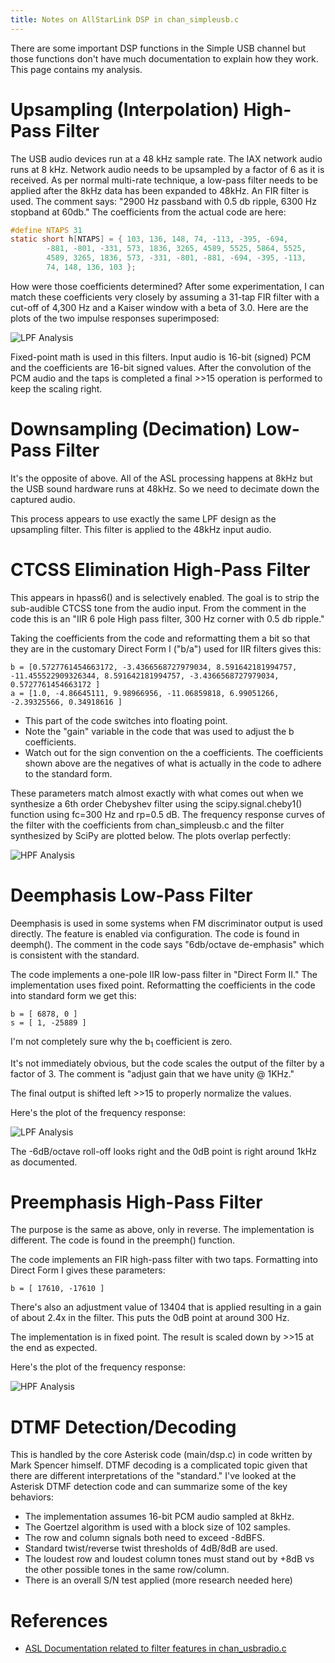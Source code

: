 ```yaml
---
title: Notes on AllStarLink DSP in chan_simpleusb.c
---
```


There are some important DSP functions in the Simple USB channel but
those functions don't have much documentation to explain how they work.
This page contains my analysis.

# Upsampling (Interpolation) High-Pass Filter

The USB audio devices run at a 48 kHz sample rate. The IAX network audio 
runs at 8 kHz. Network audio needs to be upsampled by a factor of 6 as 
it is received. As per normal 
multi-rate technique, a low-pass filter needs to be applied after the 
8kHz data has been expanded to 48kHz. An FIR filter is used. The comment
says: "2900 Hz passband with 0.5 db ripple, 6300 Hz stopband at 60db."
The coefficients from the actual code are here:

```c
#define	NTAPS 31
static short h[NTAPS] = { 103, 136, 148, 74, -113, -395, -694,
        -881, -801, -331, 573, 1836, 3265, 4589, 5525, 5864, 5525,
        4589, 3265, 1836, 573, -331, -801, -881, -694, -395, -113,
        74, 148, 136, 103 };
```

How were those coefficients determined? After some experimentation, I can match 
these coefficients very closely
by assuming a 31-tap FIR filter with a cut-off of 4,300 Hz and a Kaiser
window with a beta of 3.0. Here are the plots of the two impulse responses
superimposed:

![LPF Analysis](/assets/images/asl-lpf-1.jpg)

Fixed-point math is used in this filters. Input audio is 16-bit (signed)
PCM and the coefficients are 16-bit signed values.  After the convolution 
of the PCM audio and the taps is completed a final >>15 operation is performed
to keep the scaling right.

# Downsampling (Decimation) Low-Pass Filter

It's the opposite of above. All of the ASL processing happens at 8kHz but the 
USB sound hardware runs at 48kHz. So we need to decimate down the captured audio.

This process appears to use exactly the same LPF design as the upsampling filter.
This filter is applied to the 48kHz input audio.

# CTCSS Elimination High-Pass Filter

This appears in hpass6() and is selectively enabled. The goal is to strip 
the sub-audible CTCSS tone from the audio input.  From the comment in the
code this is an "IIR 6 pole High pass filter, 300 Hz corner with 0.5 db ripple."

Taking the coefficients from the code and reformatting them a bit so that they 
are in the customary Direct Form I ("b/a") used for IIR filters gives this:

```
b = [0.5727761454663172, -3.4366568727979034, 8.591642181994757, -11.455522909326344, 8.591642181994757, -3.4366568727979034, 0.5727761454663172 ]
a = [1.0, -4.86645111, 9.98966956, -11.06859818, 6.99051266, -2.39325566, 0.34918616 ]
```

* This part of the code switches into floating point.
* Note the "gain" variable in the code that was used to adjust the b coefficients.
* Watch out for the sign convention on the a coefficients. The coefficients shown
above are the negatives of what is actually in the code to adhere to the standard form.

These parameters match almost exactly with what comes out when we synthesize a 
6th order Chebyshev filter using the scipy.signal.cheby1() function using fc=300 Hz and rp=0.5 dB.
The frequency response curves of the filter with the coefficients from chan_simpleusb.c
and the filter synthesized by SciPy are plotted below. The plots overlap perfectly:

![HPF Analysis](/assets/images/asl-hpf-1.jpg)

# Deemphasis Low-Pass Filter

Deemphasis is used in some systems when FM discriminator output is used directly. 
The feature is enabled via configuration. The code is found in deemph(). The comment 
in the code says "6db/octave de-emphasis" which is consistent with the standard.

The code implements a one-pole IIR low-pass filter in "Direct Form II." The implementation
uses fixed point. Reformatting the coefficients in the code into standard form we get this:

```
b = [ 6878, 0 ]
s = [ 1, -25889 ]
```

I'm not completely sure why the b<sub>1</sub> coefficient is zero.

It's not immediately obvious, but the code scales the output of the filter 
by a factor of 3.  The comment is "adjust gain that we have unity @ 1KHz."

The final output is shifted left >>15 to properly normalize the values.

Here's the plot of the frequency response: 

![LPF Analysis](/assets/images/asl-lpf-2.jpg)

The -6dB/octave roll-off looks right
and the 0dB point is right around 1kHz as documented.

# Preemphasis High-Pass Filter

The purpose is the same as above, only in reverse. The implementation 
is different. The code is found in the preemph() function. 

The code implements an FIR high-pass filter with two taps. Formatting into
Direct Form I gives these parameters:

```
b = [ 17610, -17610 ]
```

There's also an adjustment value of 13404 that is applied resulting
in a gain of about 2.4x in the filter. This puts the 0dB point at
around 300 Hz.

The implementation is in fixed point. The result is scaled down by >>15 
at the end as expected.

Here's the plot of the frequency response: 

![HPF Analysis](/assets/images/asl-hpf-2.jpg)

# DTMF Detection/Decoding

This is handled by the core Asterisk code (main/dsp.c) in code written by
Mark Spencer himself. DTMF decoding is a complicated topic given that there
are different interpretations of the "standard." I've looked at the Asterisk
DTMF detection code and can summarize some of the key behaviors:

* The implementation assumes 16-bit PCM audio sampled at 8kHz.
* The Goertzel algorithm is used with a block size of 102 samples.
* The row and column signals both need to exceed -8dBFS.
* Standard twist/reverse twist thresholds of 4dB/8dB are used.
* The loudest row and loudest column tones must stand out by +8dB vs the 
other possible tones in the same row/column.
* There is an overall S/N test applied (more research needed here)

References
==========

* [ASL Documentation related to filter features in chan_usbradio.c](https://allstarlink.github.io/adv-topics/audiofilters/)



